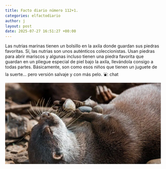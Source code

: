 ```yaml
---
title: Facto diario número 112+1.
categories: elfactodiario
author: j
layout: post
date: 2025-07-27 16:51:27 +00:00
---
```

Las nutrias marinas tienen un bolsillo en la axila donde guardan sus piedras favoritas. Sí, las nutrias son unos auténticos coleccionistas. Usan piedras para abrir mariscos y algunas incluso tienen una piedra favorita que guardan en un pliegue especial de piel bajo la axila, llevándola consigo a todas partes. Básicamente, son como esos niños que tienen un juguete de la suerte… pero versión salvaje y con más pelo.
⛲️: chat

![2025_07_27_16_52_05_untitled-1.webp](/assets/2025_07_27_16_52_05_untitled-1.webp)
